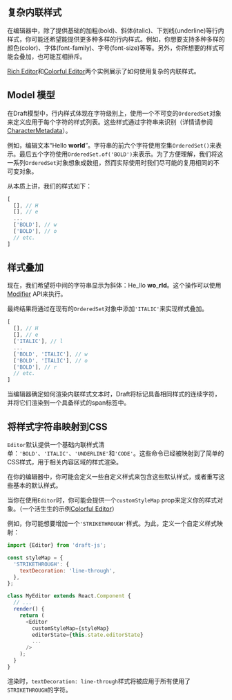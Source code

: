 ## 复杂内联样式

在编辑器中，除了提供基础的加粗\(bold\)、斜体\(italic\)、下划线\(underline\)等行内样式，你可能还希望能提供更多种多样的行内样式。例如，你想要支持多种多样的颜色\(color\)、字体\(font-family\)、字号\(font-size\)等等。另外，你所想要的样式可能会叠加，也可能互相排斥。

[Rich Editor](http://github.com/facebook/draft-js/tree/master/examples/draft-0-10-0/rich)和[Colorful Editor](http://github.com/facebook/draft-js/tree/master/examples/draft-0-10-0/color)两个实例展示了如何使用复杂的内联样式。

## Model 模型

在Draft模型中，行内样式体现在字符级别上，使用一个不可变的`OrderedSet`对象来定义应用于每个字符的样式列表。这些样式通过字符串来识别（详情请参阅[CharacterMetadata](https://draftjs.org/docs/api-reference-character-metadata.html)）。

例如，编辑文本“Hello **world**”。字符串的前六个字符使用空集`OrderedSet()`来表示。最后五个字符使用`OrderedSet.of('BOLD')`来表示。为了方便理解，我们将这一系列`OrderedSet`对象想象成数组，然而实际使用时我们尽可能的复用相同的不可变对象。

从本质上讲，我们的样式如下：

```js
[
  [], // H
  [], // e
  ...
  ['BOLD'], // w
  ['BOLD'], // o
  // etc.
]
```

## 样式叠加

现在，我们希望将中间的字符串显示为斜体：He_llo **wo**_**rld**。这个操作可以使用 [Modifier](https://draftjs.org/docs/api-reference-modifier.html) API来执行。

最终结果将通过在现有的`OrderedSet`对象中添加`'ITALIC'`来实现样式叠加。

```js
[
  [], // H
  [], // e
  ['ITALIC'], // l
  ...
  ['BOLD', 'ITALIC'], // w
  ['BOLD', 'ITALIC'], // o
  ['BOLD'], // r
  // etc.
]
```

当编辑器确定如何渲染内联样式文本时，Draft将标记具备相同样式的连续字符，并将它们渲染到一个具备样式的span标签中。

## 将样式字符串映射到CSS

`Editor`默认提供一个基础内联样式清单：`'BOLD'`、`'ITALIC'`、`'UNDERLINE'`和`'CODE'`。这些命令已经被映射到了简单的CSS样式，用于相关内容区域的样式渲染。

在你的编辑器中，你可能会定义一些自定义样式来包含这些默认样式，或者重写这些基本的默认样式。

当你在使用`Editor`时，你可能会提供一个`customStyleMap` prop来定义你的样式对象。（一个活生生的示例[Colorful Editor](http://github.com/facebook/draft-js/tree/master/examples/draft-0-10-0/color)）

例如，你可能想要增加一个`'STRIKETHROUGH'`样式。为此，定义一个自定义样式映射：

```js
import {Editor} from 'draft-js';

const styleMap = {
  'STRIKETHROUGH': {
    textDecoration: 'line-through',
  },
};

class MyEditor extends React.Component {
  // ...
  render() {
    return (
      <Editor
        customStyleMap={styleMap}
        editorState={this.state.editorState}
        ...
      />
    );
  }
}
```

渲染时，`textDecoration: line-through`样式将被应用于所有使用了`STRIKETHROUGH`的字符。

